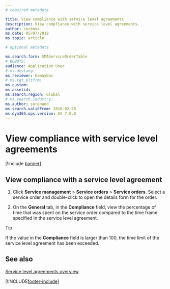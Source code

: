 ```yaml
---
# required metadata

title: View compliance with service level agreements   
description: View compliance with service level agreements.
author: sorenva
ms.date: 05/07/2018
ms.topic: article

# optional metadata

ms.search.form: SMAServiceOrderTable
# ROBOTS: 
audience: Application User
# ms.devlang: 
ms.reviewer: kamaybac
# ms.tgt_pltfrm: 
ms.custom: 
ms.assetid: 
ms.search.region: Global
# ms.search.industry: 
ms.author: sorenand
ms.search.validFrom: 2016-02-28
ms.dyn365.ops.version: AX 7.0.0
---
```


# View compliance with service level agreements    

[!include [banner](../includes/banner.md)]


## View compliance with a service level agreement

1.  Click **Service management** \> **Service orders** \> **Service orders**. Select a service order and double-click to open the details form for the order.

2.  On the **General** tab, in the **Compliance** field, view the percentage of time that was spent on the service order compared to the time frame specified in the service level agreement.


> [!TIP]
> If the value in the <STRONG>Compliance</STRONG> field is larger than 100, the time limit of the service level agreement has been exceeded.



## See also

[Service level agreements overview](service-level-agreements.md)

  




[!INCLUDE[footer-include](../../includes/footer-banner.md)]